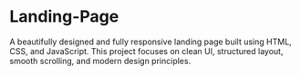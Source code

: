 # Landing-Page
A beautifully designed and fully responsive landing page built using HTML, CSS, and JavaScript. This project focuses on clean UI, structured layout, smooth scrolling, and modern design principles.
